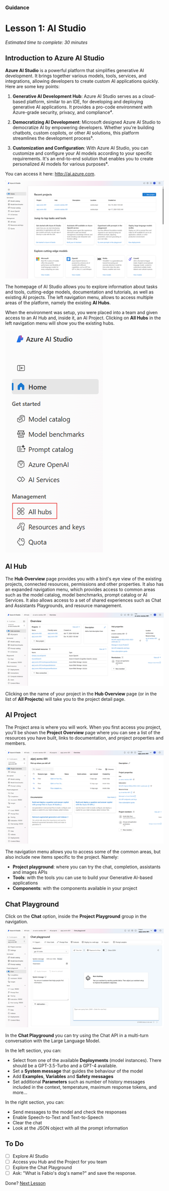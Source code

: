 ### Guidance
# Lesson 1: AI Studio
*Estimated time to complete: 30 minutes*

## Introduction to Azure AI Studio

**Azure AI Studio** is a powerful platform that simplifies generative AI development. It brings together various models, tools, services, and integrations, allowing developers to create custom AI applications quickly. Here are some key points:

1. **Generative AI Development Hub**: Azure AI Studio serves as a cloud-based platform, similar to an IDE, for developing and deploying generative AI applications. It provides a pro-code environment with Azure-grade security, privacy, and compliance⁴.

2. **Democratizing AI Development**: Microsoft designed Azure AI Studio to democratize AI by empowering developers. Whether you're building chatbots, custom copilots, or other AI solutions, this platform streamlines the development process⁵.

3. **Customization and Configuration**: With Azure AI Studio, you can customize and configure your AI models according to your specific requirements. It's an end-to-end solution that enables you to create personalized AI models for various purposes⁸.

You can access it here: http://ai.azure.com.

![alt text](/images/aistudio-homepage.png)

The homepage of AI Studio allows you to explore information about tasks and tools, cutting-edge models, documentation and tutorials, as well as existing AI projects. The left navigation menu, allows to access multiple areas of the platform, namely the existing **AI Hubs**.

When the environment was setup, you were placed into a team and given access to an AI Hub and, inside it, an AI Project. Clicking on **All Hubs** in the left navigation menu will show you the existing hubs.

![alt text](/images/aistudio-nav-allhubs.png)

## AI Hub
The **Hub Overview** page provides you with a bird's eye view of the existing projects, connected resources, permissions and other properties. It also has an expanded navigation menu, which provides access to common areas such as the model catalog, model benchmarks, prompt catalog or AI Services. It also allows access to a set of shared experiences such as Chat and Assistants Playgrounds, and resource management.

![alt text](/images/aistudio-hub-overview.png)

Clicking on the name of your project in the **Hub Overview** page (or in the list of **All Projects**) will take you to the project detail page.

## AI Project
The Project area is where you will work. When you first access you project, you'll be shown the **Project Overview** page where you can see a list of the resources you have built, links to documentation, and project properties and members.

![alt text](/images/aistudio-proj-overview.png)

The navigation menu allows you to access some of the common areas, but also include new items specific to the project. Namely:
- **Project playground**: where you can try the chat, completion, assistants and images APIs
- **Tools**: with the tools you can use to build your Generative AI-based applications
- **Components**: with the components available in your project

## Chat Playground
Click on the **Chat** option, inside the **Project Playground** group in the navigation.

![alt text](/images/aistudio-proj-chatplayground.png)

In the **Chat Playground** you can try using the Chat API in a multi-turn conversation with the Large Language Model.

In the left section, you can:
- Select from one of the available **Deployments** (model instances). There should be a GPT-3.5-Turbo and a GPT-4 available.
- Set a **System message** that guides the behaviour of the model
- Add **Examples**, **Variables** and **Safety messages**
- Set additional **Parameters** such as number of history messages included in the context, temperature, maximum response tokens, and more...

In the right section, you can:
- Send messages to the model and check the responses
- Enable Speech-to-Text and Text-to-Speech
- Clear the chat
- Look at the JSON object with all the prompt information

## To Do
- [ ] Explore AI Studio
- [ ] Access you Hub and the Project for you team
- [ ] Explore the Chat Playground
- [ ] Ask: "What is Fabio's dog's name?" and save the response.

Done? [Next Lesson](lesson2.md)